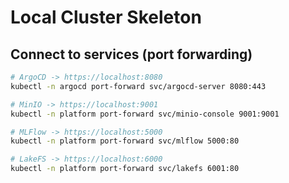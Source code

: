 # Local Cluster Skeleton
## Connect to services (port forwarding)
```bash
# ArgoCD -> https://localhost:8080
kubectl -n argocd port-forward svc/argocd-server 8080:443

# MinIO -> https://localhost:9001
kubectl -n platform port-forward svc/minio-console 9001:9001

# MLFlow -> https://localhost:5000
kubectl -n platform port-forward svc/mlflow 5000:80

# LakeFS -> https://localhost:6000
kubectl -n platform port-forward svc/lakefs 6001:80
```